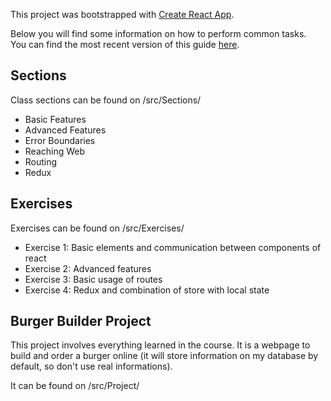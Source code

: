 This project was bootstrapped with [Create React App](https://github.com/facebookincubator/create-react-app).

Below you will find some information on how to perform common tasks.<br>
You can find the most recent version of this guide [here](https://github.com/facebookincubator/create-react-app/blob/master/packages/react-scripts/template/README.md).

## Sections

Class sections can be found on /src/Sections/

- Basic Features
- Advanced Features
- Error Boundaries
- Reaching Web
- Routing
- Redux

## Exercises

Exercises can be found on /src/Exercises/

- Exercise 1: Basic elements and communication between components of react
- Exercise 2: Advanced features
- Exercise 3: Basic usage of routes
- Exercise 4: Redux and combination of store with local state

## Burger Builder Project

This project involves everything learned in the course. It is a webpage to build and order a burger online (it will store information on my database by default, so don't use real informations).

It can be found on /src/Project/